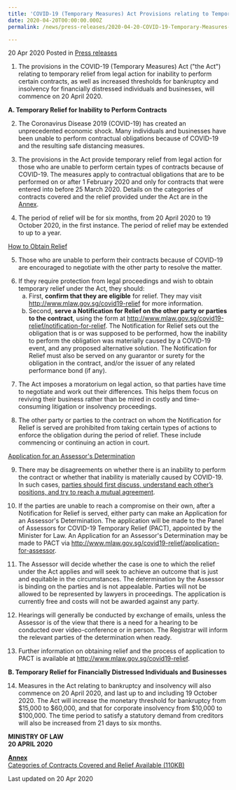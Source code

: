 ```yaml
---
title: 'COVID-19 (Temporary Measures) Act Provisions relating to Temporary Reliefs to Commence on 20 April 2020'
date: 2020-04-20T00:00:00.000Z
permalink: /news/press-releases/2020-04-20-COVID-19-Temporary-Measures-Act-Provisions-relating-to-Temporary-Reliefs-to-Commence-on-20-April-2020

---
```



20 Apr 2020 Posted in [Press releases](/news/press-releases)

<ol start="1">
<li>The provisions in the COVID-19 (Temporary Measures) Act ("the Act") relating to temporary relief from legal action for inability to perform certain contracts, as well as increased thresholds for bankruptcy and insolvency for financially distressed individuals and businesses, will commence on 20 April 2020.</li>
</ol>

**A.	Temporary Relief for Inability to Perform Contracts**

<ol start="2">
<li>The Coronavirus Disease 2019 (COVID-19) has created an unprecedented economic shock. Many individuals and businesses have been unable to perform contractual obligations because of COVID-19 and the resulting safe distancing measures.</li>
</ol>

<ol start="3">
<li>The provisions in the Act provide temporary relief from legal action for those who are unable to perform certain types of contracts because of COVID-19. The measures apply to contractual obligations that are to be performed on or after 1 February 2020 and only for contracts that were entered into before 25 March 2020. Details on the categories of contracts covered and the relief provided under the Act are in the <u>Annex</u>.</li>
</ol>
  
<ol start="4">
<li>The period of relief will be for six months, from 20 April 2020 to 19 October 2020, in the first instance. The period of relief may be extended to up to a year.</li>
</ol>

<u>How to Obtain Relief</u>

<ol start="5">
<li>Those who are unable to perform their contracts because of COVID-19 are encouraged to negotiate with the other party to resolve the matter.</li>
</ol>

<ol start="6">
<li>If they require protection from legal proceedings and wish to obtain temporary relief under the Act, they should:
<br>
<ol style="list-style-type: lower-alpha">
<li>First, <b>confirm that they are eligible</b> for relief. They may visit <a href="http://www.mlaw.gov.sg/covid19-relief">http://www.mlaw.gov.sg/covid19-relief</a> for more information.</li>
<li> Second, <b>serve a Notification for Relief on the other party or parties to the contract</b>, using the form at <a href="http://www.mlaw.gov.sg/covid19-relief/notification-for-relief">http://www.mlaw.gov.sg/covid19-relief/notification-for-relief</a>. The Notification for Relief sets out the obligation that is or was supposed to be performed, how the inability to perform the obligation was materially caused by a COVID-19 event, and any proposed alternative solution. The Notification for Relief must also be served on any guarantor or surety for the obligation in the contract, and/or the issuer of any related performance bond (if any).</li>
</ol>
</li></ol>

<ol start="7">
<li>The Act imposes a moratorium on legal action, so that parties have time to negotiate and work out their differences. This helps them focus on reviving their business rather than be mired in costly and time-consuming litigation or insolvency proceedings.</li>
</ol>

<ol start="8">
<li>The other party or parties to the contract on whom the Notification for Relief is served are prohibited from taking certain types of actions to enforce the obligation during the period of relief. These include commencing or continuing an action in court.</li>
</ol>

<u>Application for an Assessor's Determination</u>

<ol start="9">
<li>There may be disagreements on whether there is an inability to perform the contract or whether that inability is materially caused by COVID-19. In such cases, <u>parties should first discuss, understand each other’s positions, and try to reach a mutual agreement</u>.</li>
</ol>

<ol start="10">
<li>If the parties are unable to reach a compromise on their own, after a Notification for Relief is served, either party can make an Application for an Assessor's Determination. The application will be made to the Panel of Assessors for COVID-19 Temporary Relief (PACT), appointed by the Minister for Law. An Application for an Assessor's Determination may be made to PACT via <a href="http://www.mlaw.gov.sg/covid19-relief/application-for-assessor">http://www.mlaw.gov.sg/covid19-relief/application-for-assessor</a>.</li>
</ol>

<ol start="11">
<li>The Assessor will decide whether the case is one to which the relief under the Act applies and will seek to achieve an outcome that is just and equitable in the circumstances. The determination by the Assessor is binding on the parties and is not appealable. Parties will not be allowed to be represented by lawyers in proceedings. The application is currently free and costs will not be awarded
against any party.</li>
</ol>

<ol start="12">
<li>Hearings will generally be conducted by exchange of emails, unless the Assessor is of the view that there is a need for a hearing to be conducted over video-conference or in person. The Registrar will inform the relevant parties of the determination when ready.</li>
</ol>

<ol start="13">
<li>Further information on obtaining relief and the process of application to PACT is available at <a href="http://www.mlaw.gov.sg/covid19-relief">http://www.mlaw.gov.sg/covid19-relief</a>.</li>
</ol>

**B.	Temporary Relief for Financially Distressed Individuals and Businesses**

<ol start="14">
<li>Measures in the Act relating to bankruptcy and insolvency will also commence on 20 April 2020, and last up to and including 19 October 2020. The Act will increase the monetary threshold for bankruptcy from $15,000 to $60,000, and that for corporate insolvency from $10,000 to $100,000. The time period to satisfy a statutory demand from creditors will also be increased from 21 days to six months.</li>
</ol>


<b>MINISTRY OF LAW
<br>
20 APRIL 2020</b>

**<u>Annex</u>**
<br>
[Categories of Contracts Covered and Relief Available (110KB)](/files/news/press-releases/2020/4/Annex_Commencement_of_COVID-19_(Temporary_Measures)_Act.pdf)
<br>

<p class="right-side-updated">Last updated on 20 Apr 2020</p>
